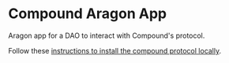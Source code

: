 # Compound Aragon App

Aragon app for a DAO to interact with Compound's protocol.

Follow these [instructions to install the compound protocol locally](https://github.com/empowerthedao/compound-aragon-app/tree/master/compound-protocol).

